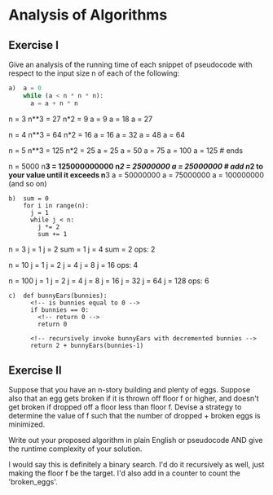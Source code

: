 # Analysis of Algorithms

## Exercise I

Give an analysis of the running time of each snippet of
pseudocode with respect to the input size n of each of the following:

```python
a)  a = 0
    while (a < n * n * n):
      a = a + n * n
```
n = 3
n**3 = 27
n*2 = 9
a = 9
a = 18
a = 27

n = 4
n**3 = 64
n*2 = 16
a = 16
a = 32
a = 48
a = 64

n = 5
n**3 = 125
n*2 = 25
a = 25
a = 50
a = 75
a = 100
a = 125 # ends

n = 5000
n**3 = 125000000000
n*2 = 25000000
a = 25000000 # add n*2 to your value until it exceeds n**3
a = 50000000
a = 75000000
a = 100000000
(and so on)


```
b)  sum = 0
    for i in range(n):
      j = 1
      while j < n:
        j *= 2
        sum += 1
```
n = 3
j = 1
j = 2
sum = 1
j = 4
sum = 2
ops: 2

n = 10
j = 1
j = 2
j = 4
j = 8
j = 16
ops: 4

n = 100
j = 1
j = 2
j = 4
j = 8
j = 16
j = 32
j = 64
j = 128
ops: 6

```
c)  def bunnyEars(bunnies):
      <!-- is bunnies equal to 0 -->
      if bunnies == 0:
        <!-- return 0 -->
        return 0

      <!-- recursively invoke bunnyEars with decremented bunnies -->
      return 2 + bunnyEars(bunnies-1)
```

## Exercise II

Suppose that you have an n-story building and plenty of eggs. Suppose also that an egg gets broken if it is thrown off floor f or higher, and doesn't get broken if dropped off a floor less than floor f. Devise a strategy to determine the value of f such that the number of dropped + broken eggs is minimized.

Write out your proposed algorithm in plain English or pseudocode AND give the runtime complexity of your solution.


I would say this is definitely a binary search. I'd do it recursively as well, just making the floor f be the target. I'd also add in a counter to count the 'broken_eggs'.